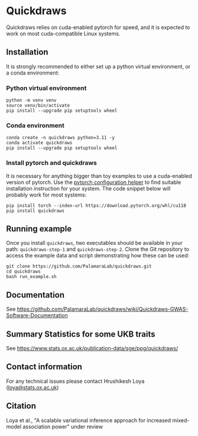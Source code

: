 # Quickdraws

Quickdraws relies on cuda-enabled pytorch for speed, and it is expected to work on most cuda-compatible Linux systems.

## Installation

It is strongly recommended to either set up a python virtual environment, or a conda environment:

### Python virtual environment

```
python -m venv venv
source venv/bin/activate
pip install --upgrade pip setuptools wheel
```

### Conda environment

```
conda create -n quickdraws python=3.11 -y
conda activate quickdraws
pip install --upgrade pip setuptools wheel
```

### Install pytorch and quickdraws

It is necessary for anything bigger than toy examples to use a cuda-enabled version of pytorch.
Use the [pytorch configuration helper](https://pytorch.org/get-started/locally/) to find suitable installation instruction for your system.
The code snippet below will probably work for most systems:

```
pip install torch --index-url https://download.pytorch.org/whl/cu118
pip install quickdraws
```


## Running example

Once you install `quickdraws`, two executables should be available in your path: `quickdraws-step-1` and `quickdraws-step-2`.
Clone the Git repository to access the example data and script demonstrating how these can be used:

```
git clone https://github.com/PalamaraLab/quickdraws.git
cd quickdraws
bash run_example.sh
```


## Documentation
See https://github.com/PalamaraLab/quickdraws/wiki/Quickdraws-GWAS-Software-Documentation

## Summary Statistics for some UKB traits
See https://www.stats.ox.ac.uk/publication-data/sge/ppg/quickdraws/ 

## Contact information
For any technical issues please contact Hrushikesh Loya (loya@stats.ox.ac.uk)


## Citation
Loya et al., "A scalable variational inference approach for increased mixed-model association power" under review
